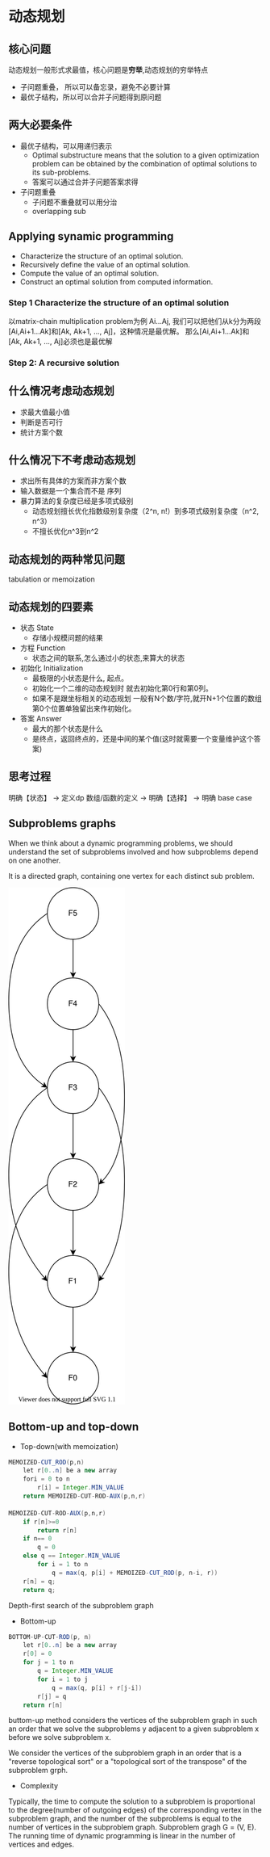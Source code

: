 # 动态规划
## 核心问题

动态规划一般形式求最值，核心问题是**穷举**,动态规划的穷举特点
* 子问题重叠， 所以可以备忘录，避免不必要计算
* 最优子结构，所以可以合并子问题得到原问题


## 两大必要条件
- 最优子结构，可以用递归表示
	+ Optimal substructure means that the solution to a given optimization problem can be obtained by the combination of optimal solutions to its sub-problems.
	+ 答案可以通过合并子问题答案求得
- 子问题重叠
	+ 子问题不重叠就可以用分治
	+ overlapping sub

## Applying synamic programming
* Characterize the structure of an optimal solution.
* Recursively define the value of an optimal solution.
* Compute the value of an optimal solution.
* Construct an optimal solution from computed information.

### Step 1 Characterize the structure of an optimal solution
以matrix-chain multiplication problem为例
Ai...Aj, 我们可以把他们从k分为两段[Ai,Ai+1...Ak]和[Ak, Ak+1, ..., Aj]，这种情况是最优解。
那么[Ai,Ai+1...Ak]和[Ak, Ak+1, ..., Aj]必须也是最优解

### Step 2: A recursive solution
## 什么情况考虑动态规划
- 求最大值最小值
- 判断是否可行
- 统计方案个数

## 什么情况下不考虑动态规划
- 求出所有具体的方案而非方案个数
- 输入数据是一个集合而不是 序列
- 暴力算法的复杂度已经是多项式级别  
	+ 动态规划擅长优化指数级别复杂度（2^n, n!）到多项式级别复杂度（n^2, n^3）  
	+ 不擅长优化n^3到n^2  

## 动态规划的两种常见问题
tabulation or memoization 
## 动态规划的四要素
- 状态 State
	+ 存储小规模问题的结果
- 方程 Function
	+ 状态之间的联系,怎么通过小的状态,来算大的状态
- 初始化 Initialization
	- 最极限的小状态是什么, 起点。
	- 初始化一个二维的动态规划时 就去初始化第0行和第0列。
	- 如果不是跟坐标相关的动态规划 一般有N个数/字符,就开N+1个位置的数组 第0个位置单独留出来作初始化。
- 答案 Answer
	+ 最大的那个状态是什么
	* 是终点，返回终点的，还是中间的某个值(这时就需要一个变量维护这个答案)

## 思考过程
明确【状态】 -> 定义dp 数组/函数的定义 -> 明确【选择】 -> 明确 base case


## Subproblems graphs

When we think about a dynamic programming problems, we should understand the set of subproblems involved and how subproblems depend on one another.

It is a directed graph, containing one vertex for each distinct sub problem.

![subproblem graph](./graphs/dynamicProgramming.drawio.svg)

## Bottom-up and top-down



* Top-down(with memoization)
```java
MEMOIZED-CUT_ROD(p,n)
	let r[0..n] be a new array
	fori = 0 to n
		r[i] = Integer.MIN_VALUE
	return MEMOIZED-CUT-ROD-AUX(p,n,r)

MEMOIZED-CUT-ROD-AUX(p,n,r)
	if r[n]>=0
		return r[n]
	if n== 0
		q = 0
	else q == Integer.MIN_VALUE
		for i = 1 to n
			q = max(q, p[i] + MEMOIZED-CUT_ROD(p, n-i, r))
	r[n] = q;
	return q;
```

Depth-first search of the subproblem graph


* Bottom-up
```java
BOTTOM-UP-CUT-ROD(p, n)
	let r[0..n] be a new array
	r[0] = 0
	for j = 1 to n
		q = Integer.MIN_VALUE
		for i = 1 to j
			q = max(q, p[i] + r[j-i])
		r[j] = q
	return r[n]		
```
buttom-up method considers the vertices of the subproblem graph in such an order that we solve the subproblems y adjacent to a given subproblem x before we solve subproblem x.

We consider the vertices of the subproblem graph in an order that is a "reverse topological sort" or a "topological sort of the transpose" of the subproblem grph.

* Complexity

Typically, the time to compute the solution to a subproblem is proportional to the degree(number of outgoing edges) of the corresponding vertex in the subproblem graph, and the number of the subproblems is equal to the number of vertices in the subproblem graph. Subproblem gragh G = (V, E). The running time of dynamic programming is linear in the number of vertices and edges. 


